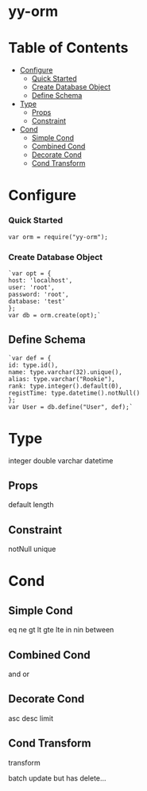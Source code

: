 # yy-orm

# Table of Contents

* [Configure](#configure)
  * [Quick Started](#quick-started)
  * [Create Database Object](#create-database-object)
  * [Define Schema](#define-schema)
* [Type](#type)
  * [Props](#props)
  * [Constraint](#constraint)
* [Cond](#cond)
  * [Simple Cond](#simple-cond)
  * [Combined Cond](#combined-cond)
  * [Decorate Cond](#decorate-cond)
  * [Cond Transform](#cond-transform)
# Configure

### Quick Started
`var orm = require("yy-orm");`

### Create Database Object
    `var opt = { 
	host: 'localhost',
	user: 'root', 
	password: 'root', 
	database: 'test'
    };
    var db = orm.create(opt);`

## Define Schema
    `var def = {
    id: type.id(),
    name: type.varchar(32).unique(),
    alias: type.varchar("Rookie"),
    rank: type.integer().default(0),
    registTime: type.datetime().notNull()
    };
    var User = db.define("User", def);`

# Type
integer
double
varchar
datetime

## Props
default
length

## Constraint
notNull
unique


# Cond
## Simple Cond
eq
ne
gt
lt
gte 
lte 
in
nin 
between 

## Combined Cond
and 
or

## Decorate Cond
asc 
desc
limit 

## Cond Transform
transform

batch update but has delete...

